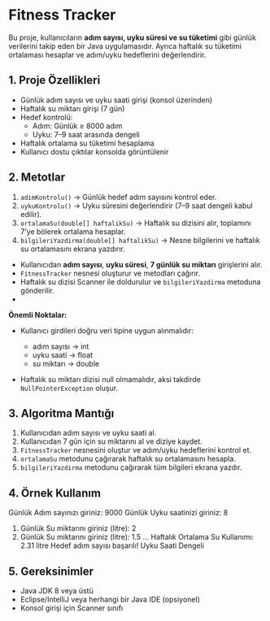 # Fitness Tracker 

Bu proje, kullanıcıların **adım sayısı, uyku süresi ve su tüketimi** gibi günlük verilerini takip eden bir Java uygulamasıdır. Ayrıca haftalık su tüketimi ortalaması hesaplar ve adım/uyku hedeflerini değerlendirir.



## 1. Proje Özellikleri

- Günlük adım sayısı ve uyku saati girişi (konsol üzerinden)
- Haftalık su miktarı girişi (7 gün)
- Hedef kontrolü:
  - Adım: Günlük ≥ 8000 adım
  - Uyku: 7–9 saat arasında dengeli
- Haftalık ortalama su tüketimi hesaplama
- Kullanıcı dostu çıktılar konsolda görüntülenir



## 2. Metotlar

1. `adimKontrolu()` → Günlük hedef adım sayısını kontrol eder.
2. `uykuKontrolu()` → Uyku süresini değerlendirir (7–9 saat dengeli kabul edilir).
3. `ortalamaSu(double[] haftalikSu)` → Haftalık su dizisini alır, toplamını 7’ye bölerek ortalama hesaplar.
4. `bilgileriYazdirma(double[] haftalikSu)` → Nesne bilgilerini ve haftalık su ortalamasını ekrana yazdırır.


* Kullanıcıdan **adım sayısı**, **uyku süresi**, **7 günlük su miktarı** girişlerini alır.
* `FitnessTracker` nesnesi oluşturur ve metodları çağırır.
* Haftalık su dizisi Scanner ile doldurulur ve `bilgileriYazdirma` metoduna gönderilir.
* 

**Önemli Noktalar:**
* Kullanıcı girdileri doğru veri tipine uygun alınmalıdır:

  * adım sayısı → int
  * uyku saati → float
  * su miktarı → double
* Haftalık su miktarı dizisi null olmamalıdır, aksi takdirde `NullPointerException` oluşur.



## 3. Algoritma Mantığı

1. Kullanıcıdan adım sayısı ve uyku saati al.
2. Kullanıcıdan 7 gün için su miktarını al ve diziye kaydet.
3. `FitnessTracker` nesnesini oluştur ve adım/uyku hedeflerini kontrol et.
4. `ortalamaSu` metodunu çağırarak haftalık su ortalamasını hesapla.
5. `bilgileriYazdirma` metodunu çağırarak tüm bilgileri ekrana yazdır.


## 4. Örnek Kullanım

Günlük Adım sayınızı giriniz: 9000
Günlük Uyku saatinizi giriniz: 8
1. Günlük Su miktarını giriniz (litre): 2
2. Günlük Su miktarını giriniz (litre): 1.5
...
Haftalık Ortalama Su Kullanımı: 2.31 litre
Hedef adım sayısı başarılı!
Uyku Saati Dengeli



## 5. Gereksinimler

* Java JDK 8 veya üstü
* Eclipse/IntelliJ veya herhangi bir Java IDE (opsiyonel)
* Konsol girişi için Scanner sınıfı


